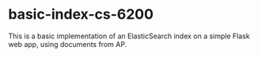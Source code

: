 # basic-index-cs-6200
This is a basic implementation of an ElasticSearch index on a simple Flask web app, using documents from AP.
